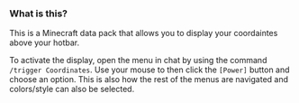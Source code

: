 ### What is this?
This is a Minecraft data pack that allows you to display your coordaintes above your hotbar.

To activate the display, open the menu in chat by using the command `/trigger Coordinates`. Use your mouse to then click the `[Power]` button and choose an option. This is also how the rest of the menus are navigated and colors/style can also be selected.
